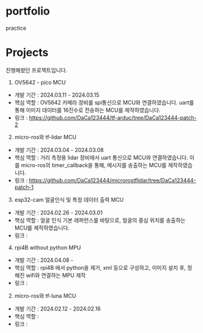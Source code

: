 # portfolio
practice

# Projects
진행해왔던 프로젝트입니다.


1. OV5642 - pico MCU
 - 개발 기간 : 2024.03.11 - 2024.03.15
 - 핵심 역할 : OV5642 카메라 장비를 spi통신으로 MCU와 연결하였습니다. uart를 통해 이미지 데이터를 16진수로 전송하는 MCU를 제작하였습니다.
 - 링크 : https://github.com/DaCa123444/tf-arduc/tree/DaCa123444-patch-2

2. micro-ros와 tf-lidar MCU
 - 개발 기간 : 2024.03.04 - 2024.03.08
 - 핵심 역할 : 거리 측정용 lidar 장비에서  uart 통신으로 MCU와 연결하였습니다. 이를 micro-ros의 timer_callback을 통해, 메시지를 송출하는 MCU를 제작하였습니다.
 - 링크 : https://github.com/DaCa123444/microrostflidar/tree/DaCa123444-patch-1 

3. esp32-cam 얼굴인식 및 특정 데이터 출력  MCU
 - 개발 기간 : 2024.02.26 - 2024.03.01
 - 핵심 역할 : 얼굴 인식 기본 레퍼런스를 바탕으로, 얼굴의 중심 위치를 송출하는 MCU를 제작하였습니다.
 - 링크 : 

4. rpi4B without python MPU
 - 개발 기간 : 2024.04.08 - 
 - 핵심 역할 : rpi4B 에서 python을 제거, xml 등으로 구성하고, 이미지 설치 후, 정해진 wifi와 연결하는 MPU 제작
 - 링크 :

2. micro-ros와 tf-luna MCU
 - 개발 기간 : 2024.02.12 - 2024.02.16
 - 핵심 역할 :
 - 링크 :



